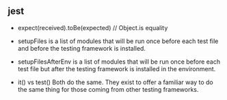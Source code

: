 ## jest

- expect(received).toBe(expected) // Object.is equality

- setupFiles 
    is a list of modules that will be run once before each test file and before the testing framework is installed.

- setupFilesAfterEnv 
    is a list of modules that will be run once before each test file but after the testing framework is installed in the environment.

- it() vs test()
    Both do the same. They exist to offer a familiar way to do the same thing for those coming from other testing frameworks.